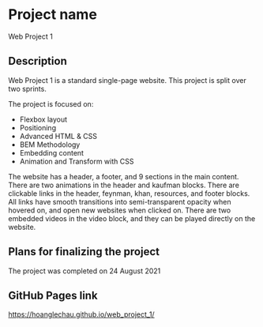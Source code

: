 # Project name
Web Project 1 

## Description
Web Project 1 is a standard single-page website. This project is split over two sprints.

The project is focused on:
- Flexbox layout
- Positioning 
- Advanced HTML & CSS
- BEM Methodology
- Embedding content
- Animation and Transform with CSS

The website has a header, a footer, and 9 sections in the main content. There are two animations in the header and kaufman blocks. There are clickable links in the header, feynman, khan, resources, and footer blocks. All links have smooth transitions into semi-transparent opacity when hovered on, and open new websites when clicked on. There are two embedded videos in the video block, and they can be played directly on the website.  

## Plans for finalizing the project
The project was completed on 24 August 2021

## GitHub Pages link
https://hoanglechau.github.io/web_project_1/
